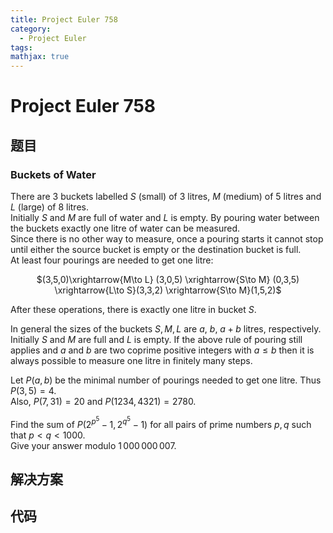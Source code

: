 ```yaml
---
title: Project Euler 758
category:
  - Project Euler
tags:
mathjax: true
---
```

<escape><!-- more --></escape>
    
# Project Euler 758
## 题目
### Buckets of Water



There are 3 buckets labelled $S$ (small) of 3 litres, $M$ (medium) of 5 litres and $L$ (large) of 8 litres.<br />
Initially $S$ and $M$ are full of water and $L$ is empty.
By pouring water between the buckets exactly one litre of water can be measured.<br />
Since there is no other way to measure, once a pouring starts it cannot stop until either the source bucket is empty or the destination bucket is full.<br />
At least four pourings are needed to get one litre:

<div style="text-align:center;">
$(3,5,0)\xrightarrow{M\to L} (3,0,5) \xrightarrow{S\to M} (0,3,5) \xrightarrow{L\to S}(3,3,2)
\xrightarrow{S\to M}(1,5,2)$</div>

After these operations, there is exactly one litre in bucket $S$.


In general the sizes of the buckets $S, M, L$ are $a$, $b$, $a + b$ litres, respectively. Initially $S$ and $M$ are full and $L$ is empty. If the above rule of pouring still applies and $a$ and $b$ are two coprime positive integers with $a\leq b$ then it is always possible to measure one litre in finitely many steps.


Let $P(a,b)$ be the minimal number of pourings needed to get one litre. Thus $P(3,5)=4$.<br />
Also, $P(7, 31)=20$ and $P(1234, 4321)=2780$.


Find the sum of $P(2^{p^5}-1, 2^{q^5}-1)$ for all pairs of prime numbers $p,q$ such that $p < q < 1000$.<br />
Give your answer modulo $1\,000\,000\,007$.



## 解决方案


## 代码


